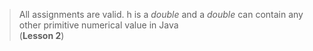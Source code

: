 > All assignments are valid.
> h is a _double_ and a _double_ can contain any other primitive numerical value in Java  
> (**Lesson 2**)